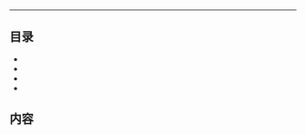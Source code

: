 # 

---

## 目录

* [](#)
* [](#)
* [](#)
* [](#)

## 内容

### <a href="#" id=""></a>

### <a href="#" id=""></a>

### <a href="#" id=""></a>

### <a href="#" id=""></a>

